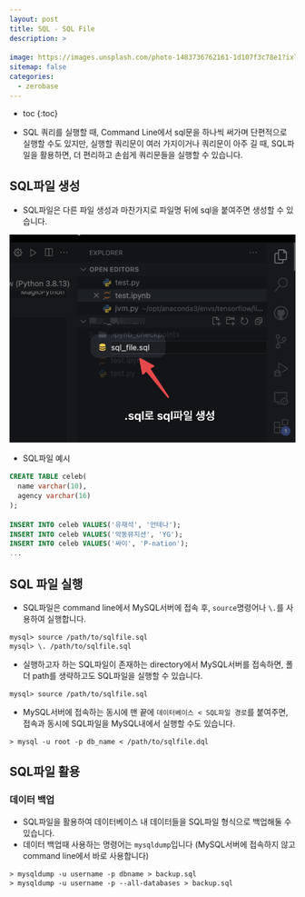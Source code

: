 ```yaml
---
layout: post
title: SQL - SQL File
description: >
    
image: https://images.unsplash.com/photo-1483736762161-1d107f3c78e1?ixlib=rb-4.0.3&ixid=MnwxMjA3fDB8MHxwaG90by1wYWdlfHx8fGVufDB8fHx8&auto=format&fit=crop&w=1674&q=80
sitemap: false
categories:
  - zerobase
---
```


* toc
{:toc}

- SQL 쿼리를 실행할 때, Command Line에서 sql문을 하나씩 써가며 단편적으로 실행할 수도 있지만, 실행할 쿼리문이 여러 가지이거나 쿼리문이 아주 길 때, SQL파일을 활용하면, 더 편리하고 손쉽게 쿼리문들을 실행할 수 있습니다.

## SQL파일 생성

- SQL파일은 다른 파일 생성과 마찬가지로 파일명 뒤에 sql을 붙여주면 생성할 수 있습니다.

![Alt text](../../assets/img/zerobase/make_sqlfile.png)

- SQL파일 예시

```sql
CREATE TABLE celeb(
  name varchar(10),
  agency varchar(16)
);

INSERT INTO celeb VALUES('유재석', '안테나');
INSERT INTO celeb VALUES('악동뮤지션', 'YG');
INSERT INTO celeb VALUES('싸이', 'P-nation');
...
```

## SQL 파일 실행

- SQL파일은 command line에서 MySQL서버에 접속 후, `source`명령어나 `\.`를 사용하여 실행합니다.
```
mysql> source /path/to/sqlfile.sql
mysql> \. /path/to/sqlfile.sql
```

- 실행하고자 하는 SQL파일이 존재하는 directory에서 MySQL서버를 접속하면, 폴더 path를 생략하고도 SQL파일을 실행할 수 있습니다.
```
mysql> source /path/to/sqlfile.sql
```

- MySQL서버에 접속하는 동시에 맨 끝에 `데이터베이스 < SQL파일 경로`를 붙여주면, 접속과 동시에 SQL파일을 MySQL내에서 실행할 수도 있습니다.
```
> mysql -u root -p db_name < /path/to/sqlfile.dql
```

## SQL파일 활용

### 데이터 백업

- SQL파일을 활용하여 데이터베이스 내 데이터들을 SQL파일 형식으로 백업해둘 수 있습니다.
- 데이터 백업때 사용하는 명령어는 `mysqldump`입니다 (MySQL서버에 접속하지 않고 command line에서 바로 사용합니다)

```
> mysqldump -u username -p dbname > backup.sql
> mysqldump -u username -p --all-databases > backup.sql
```